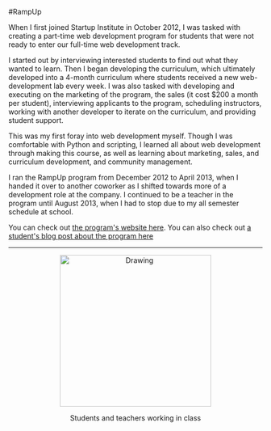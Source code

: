 #RampUp

When I first joined Startup Institute in October 2012, I was tasked with creating a part-time web development program for students that were not ready to enter our full-time web development track.

I started out by interviewing interested students to find out what they wanted to learn. Then I began developing the curriculum, which ultimately developed into a 4-month curriculum where students received a new web-development lab every week. I was also tasked with developing and executing on the marketing of the program, the sales (it cost $200 a month per student), interviewing applicants to the program, scheduling instructors, working with another developer to iterate on the curriculum, and providing student support.

This was my first foray into web development myself. Though I was comfortable with Python and scripting, I learned all about web development through making this course, as well as learning about marketing, sales, and curriculum development, and community management. 

I ran the RampUp program from December 2012 to April 2013, when I handed it over to another coworker as I shifted towards more of a development role at the company. I continued to be a teacher in the program until August 2013, when I had to stop due to my all semester schedule at school.

You can check out [the program's website here](http://rampup.startupinstitute.com/).
You can also check out [a student's blog post about the program here](http://getacollegelife.tumblr.com/post/63138293403/meet-47-year-old-lisa-mckenna-i-knew-i-wanted-to)

---

<center>
<img src="/images/rampup.jpg" alt="Drawing" style="width: 300px;"/>
<p> Students and teachers working in class </p>
</center>